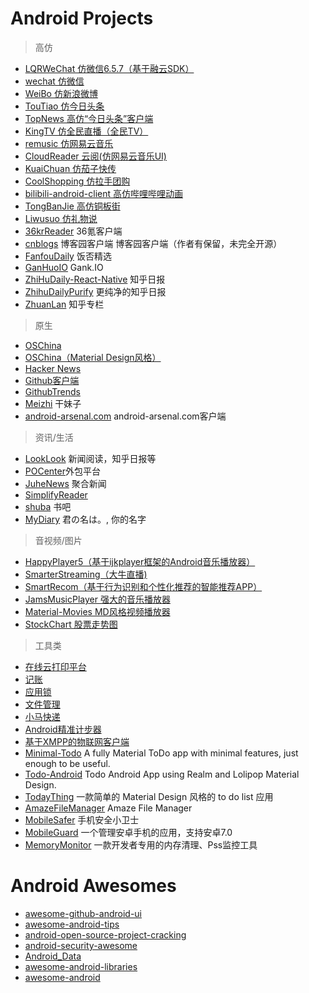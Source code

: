 
# Android Projects

> 高仿

- [LQRWeChat 仿微信6.5.7（基于融云SDK）](https://github.com/GitLqr/LQRWeChat) 
- [wechat 仿微信 ](https://github.com/motianhuo/wechat) 
- [WeiBo 仿新浪微博](https://github.com/wenmingvs/WeiBo) 
- [TouTiao 仿今日头条](https://github.com/chaychan/TouTiao)
- [TopNews 高仿“今日头条”客户端 ](https://github.com/Rano1/TopNews) 
- [KingTV 仿全民直播（全民TV）](https://github.com/jenly1314/KingTV) 
- [remusic 仿网易云音乐](https://github.com/aa112901/remusic) 
- [CloudReader 云阅(仿网易云音乐UI)](https://github.com/youlookwhat/CloudReader) 
- [KuaiChuan 仿茄子快传](https://github.com/mayubao/KuaiChuan)
- [CoolShopping 仿拉手团购](https://github.com/myxh/CoolShopping)
- [bilibili-android-client 高仿哔哩哔哩动画](https://github.com/HotBitmapGG/bilibili-android-client) 
- [TongBanJie 高仿铜板街](https://github.com/movexmanlife/TongBanJie)
- [Liwusuo 仿礼物说](https://github.com/Orangelittle/Liwusuo)
- [36krReader](https://github.com/kinneyyan/36krReader) 36氪客户端  
- [cnblogs](https://github.com/avenwu/cnblogs) 博客园客户端 
博客园客户端（作者有保留，未完全开源）
- [FanfouDaily](https://github.com/Anthonyeef/FanfouDaily) 饭否精选  
- [GanHuoIO](https://github.com/burgessjp/GanHuoIO)  Gank.IO
- [ZhiHuDaily-React-Native](https://github.com/race604/ZhiHuDaily-React-Native) 知乎日报
- [ZhihuDailyPurify](https://github.com/izzyleung/ZhihuDailyPurify) 更纯净的知乎日报   
- [ZhuanLan](https://github.com/bxbxbai/ZhuanLan) 知乎专栏 

> 原生 

- [OSChina](http://git.oschina.net/oschina/android-app)
- [OSChina（Material Design风格）](http://git.oschina.net/handoop/FlowGeek)
- [Hacker News](https://github.com/hidroh/materialistic)
- [Github客户端](https://github.com/TellH/GitClub) 
- [GithubTrends](https://github.com/laowch/GithubTrends) 
- [Meizhi](https://github.com/drakeet/Meizhi) 干妹子 
- [android-arsenal.com](https://github.com/vbauer/android-arsenal.com) android-arsenal.com客户端 

> 资讯/生活
  
- [LookLook](https://github.com/xinghongfei/LookLook) 新闻阅读，知乎日报等
- [POCenter](https://github.com/ittianyu/POCenter)外包平台
- [JuheNews](https://github.com/onlyloveyd/JuheNews)  聚合新闻
- [SimplifyReader](https://github.com/SkillCollege/SimplifyReader)
- [shuba](https://github.com/liuguangqiang/shuba) 书吧
- [MyDiary](https://github.com/erttyy8821/MyDiary)  君の名は。, 你的名字  

> 音视频/图片

- [HappyPlayer5（基于ijkplayer框架的Android音乐播放器）](https://github.com/zhangliangming/HappyPlayer5)
- [SmarterStreaming（大牛直播)](https://github.com/daniulive/SmarterStreaming)
- [SmartRecom（基于行为识别和个性化推荐的智能推荐APP）](https://github.com/LRH1993/SmartRecom)
- [JamsMusicPlayer 强大的音乐播放器](https://github.com/psaravan/JamsMusicPlayer) 
- [Material-Movies MD风格视频播放器](https://github.com/saulmm/Material-Movies) 
- [StockChart 股票走势图](https://github.com/AndroidJiang/StockChart)

> 工具类

- [在线云打印平台](https://github.com/LehmanHe/A4print)
- [记账](https://github.com/Nightonke/CoCoin)
- [应用锁](https://github.com/lizixian18/AppLock)
- [文件管理](https://github.com/codekidX/storage-chooser)
- [小马快递](https://github.com/wangchenyan/PonyExpress)
- [Android精准计步器](https://github.com/linglongxin24/DylanStepCount)
- [基于XMPP的物联网客户端](https://github.com/tiandawu/IotXmpp)
- [Minimal-Todo](https://github.com/avjinder/Minimal-Todo)
A fully Material ToDo app with minimal features, just enough to be useful.
- [Todo-Android](https://github.com/rakuishi/Todo-Android)
Todo Android App using Realm and Lolipop Material Design.
- [TodayThing](https://github.com/zhenghuiy/TodayThing)
一款简单的 Material Design 风格的 to do list 应用
- [AmazeFileManager](https://github.com/arpitkh96/AmazeFileManager)  Amaze File Manager
- [MobileSafer](https://github.com/msAndroid/MobileSafer)  手机安全小卫士
- [MobileGuard](https://github.com/ittianyu/MobileGuard) 一个管理安卓手机的应用，支持安卓7.0 
- [MemoryMonitor](https://github.com/cundong/MemoryMonitor)
一款开发者专用的内存清理、Pss监控工具

# Android Awesomes

- [awesome-github-android-ui](https://github.com/opendigg/awesome-github-android-ui)
- [awesome-android-tips](https://github.com/jiang111/awesome-android-tips)
- [android-open-source-project-cracking](https://github.com/wingjay/android-open-source-project-cracking)
- [android-security-awesome](https://github.com/ashishb/android-security-awesome)
- [Android_Data](https://github.com/Freelander/Android_Data)
- [awesome-android-libraries](https://github.com/wasabeef/awesome-android-libraries)
- [awesome-android](https://github.com/JStumpp/awesome-android)
